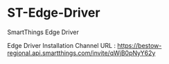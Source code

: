 # ST-Edge-Driver
SmartThings Edge Driver

Edge Driver Installation Channel URL
: https://bestow-regional.api.smartthings.com/invite/qWjB0pNyY62y
